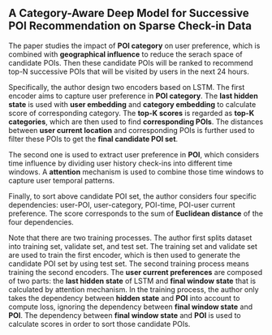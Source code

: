 ## A Category-Aware Deep Model for Successive POI Recommendation on Sparse Check-in Data

The paper studies the impact of **POI category** on user preference, which is combined with **geographical influence** to reduce the serach space of candidate POIs. Then these candidate POIs will be ranked to recommend top-N successive POIs that will be visited by users in the next 24 hours.

Specifically, the author design two encoders based on LSTM. The first encoder aims to capture user preference in **POI category**. The **last hidden state** is used with **user embedding** and **category embedding** to calculate score of corresponding category. The **top-K scores** is regarded as **top-K categories**, which are then used to find **corresponding POIs**. The distances between **user current location** and corresponding POIs is further used to filter these POIs to get the **final candidate POI set**. 

The second one is used to extract user preference in **POI**, which considers time influence by dividing user history check-ins into different time windows. A **attention** mechanism is used to combine those time windows to capture user temporal patterns.

Finally, to sort above candidate POI set, the author considers four specific dependencies: user-POI, user-category, POI-time, POI-user current preference. The score corresponds to the sum of **Euclidean distance** of the four dependencies.

Note that there are two training processes. The author first splits dataset into training set, validate set, and test set. The training set and validate set are used to train the first encoder, which is then used to generate the candidate POI set by using test set. The second training process means training the second encoders. The **user current preferences**  are composed of two parts: the **last hidden state** of LSTM and **final window state** that is calculated by attention mechanism. In the training process, the author only takes the dependency between **hidden state** and **POI** into account to compute loss, ignoring the dependency between **final window state** and **POI**.
The dependency between **final window state** and **POI** is used to calculate scores in order to sort those candidate POIs.